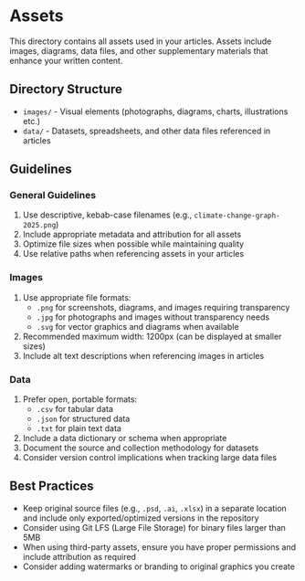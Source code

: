 # Assets

This directory contains all assets used in your articles. Assets include
images, diagrams, data files, and other supplementary materials that enhance
your written content.

## Directory Structure

- `images/` - Visual elements (photographs, diagrams, charts, illustrations
   etc.)
- `data/` - Datasets, spreadsheets, and other data files referenced in articles

## Guidelines

### General Guidelines

1. Use descriptive, kebab-case filenames
   (e.g., `climate-change-graph-2025.png`)
2. Include appropriate metadata and attribution for all assets
3. Optimize file sizes when possible while maintaining quality
4. Use relative paths when referencing assets in your articles

### Images

1. Use appropriate file formats:
   - `.png` for screenshots, diagrams, and images requiring transparency
   - `.jpg` for photographs and images without transparency needs
   - `.svg` for vector graphics and diagrams when available
2. Recommended maximum width: 1200px (can be displayed at smaller sizes)
3. Include alt text descriptions when referencing images in articles

### Data

1. Prefer open, portable formats:
   - `.csv` for tabular data
   - `.json` for structured data
   - `.txt` for plain text data
2. Include a data dictionary or schema when appropriate
3. Document the source and collection methodology for datasets
4. Consider version control implications when tracking large data files

## Best Practices

- Keep original source files (e.g., `.psd`, `.ai`, `.xlsx`) in a separate
  location and include only exported/optimized versions in the repository
- Consider using Git LFS (Large File Storage) for binary files larger than 5MB
- When using third-party assets, ensure you have proper permissions and include
  attribution as required
- Consider adding watermarks or branding to original graphics you create
